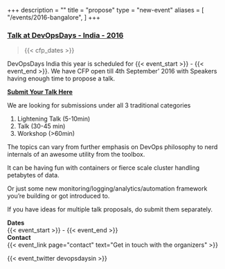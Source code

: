 +++
description = ""
title = "propose"
type = "new-event"
aliases = [
        "/events/2016-bangalore",
]
+++
### [Talk at DevOpsDays - India - 2016](https://www.papercall.io/devopsdays-india-2016)

> {{< cfp_dates >}}

DevOpsDays India this year is scheduled for {{< event_start >}} - {{< event_end >}}. We have CFP open till 4th September’ 2016 with Speakers having enough time to propose a talk.

**[Submit Your Talk Here](https://www.papercall.io/devopsdays-india-2016)**

We are looking for submissions under all 3 traditional categories
<ol>
  <li>Lightening Talk (5-10min)</li>
  <li> Talk (30-45 min)</li>
  <li>Workshop (>60min)</li>
</ol>

The topics can vary from further emphasis on DevOps philosophy to nerd internals of an awesome utility from the toolbox.

It can be having fun with containers or fierce scale cluster handling petabytes of data.

Or just some new monitoring/logging/analytics/automation framework you’re building or got introduced to.

If you have ideas for multiple talk proposals, do submit them separately.

<div class = "row">
  <div class = "col-md-2">
    <strong>Dates</strong>
  </div>
  <div class = "col-md-8">
    {{< event_start >}} - {{< event_end >}}
  </div>
</div>

<div class = "row">
  <div class = "col-md-2">
    <strong>Contact</strong>
  </div>  <div class = "col-md-8">
    {{< event_link page="contact" text="Get in touch with the organizers" >}}
  </div>
</div>

{{< event_twitter devopsdaysin >}}